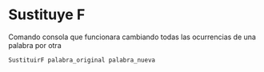 # Sustituye F 


Comando consola que funcionara cambiando todas las ocurrencias de una palabra por otra


``` 
SustituirF palabra_original palabra_nueva
```